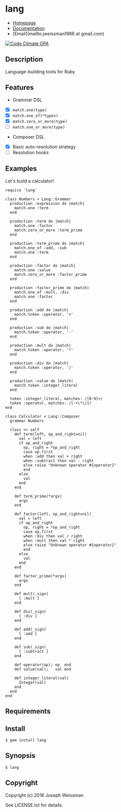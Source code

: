 # lang

* [Homepage](https://rubygems.org/gems/lang)
* [Documentation](http://rubydoc.info/gems/lang/frames)
* [Email](mailto:jweissman1986 at gmail.com)

[![Code Climate GPA](https://codeclimate.com/github//lang/badges/gpa.svg)](https://codeclimate.com/github//lang)

## Description

Language-building tools for Ruby

## Features

 - Grammar DSL
 - [x] `match.one(type)`
 - [x] `match.one_of(*types)`
 - [x] `match.zero_or_more(type)`
 - [ ] `match.one_or_more(type)`
 - Composer DSL
 - [x] Basic auto-resolution strategy
 - [ ] Resolution hooks

## Examples

Let's build a calculator!

    require 'lang'

    class Numbers < Lang::Grammar
      production :expression do |match|
        match.one :term
      end

      production :term do |match|
        match.one :factor
        match.zero_or_more :term_prime
      end

      production :term_prime do |match|
        match.one_of :add, :sub
        match.one :term
      end

      production :factor do |match|
        match.one :value
        match.zero_or_more :factor_prime
      end

      production :factor_prime do |match|
        match.one_of :mult, :div
        match.one :factor
      end

      production :add do |match|
        match.token :operator, '+'
      end

      production :sub do |match|
        match.token :operator, '-'
      end

      production :mult do |match|
        match.token :operator, '*'
      end

      production :div do |match|
        match.token :operator, '/'
      end

      production :value do |match|
        match.token :integer_literal
      end

      token :integer_literal, matches: /[0-9]+/
      token :operator, matches: /[-+\*\/]/
    end

    class Calculator < Lang::Composer
      grammar Numbers

      class << self
        def term(left, op_and_right=nil)
          val = left
          if op_and_right
            op, right = *op_and_right
            case op.first
            when :add then val + right
            when :subtract then val - right
            else raise "Unknown operator #{operator}"
            end
          else
            val
          end
        end

        def term_prime(*args)
          args
        end

        def factor(left, op_and_right=nil)
          val = left
          if op_and_right
            op, right = *op_and_right
            case op.first
            when :div then val / right
            when :mult then val * right
            else raise "Unknown operator #{operator}"
            end
          else
            val
          end
        end

        def factor_prime(*args)
          args
        end

        def mult(_sign)
          [ :mult ]
        end

        def div(_sign)
          [ :div ]
        end

        def add(_sign)
          [ :add ]
        end

        def sub(_sign)
          [ :subtract ]
        end

        def operator(op); op  end
        def value(val);   val end

        def integer_literal(val)
          Integer(val)
        end
      end
    end

## Requirements

## Install

    $ gem install lang

## Synopsis

    $ lang

## Copyright

Copyright (c) 2018 Joseph Weissman

See LICENSE.txt for details.
